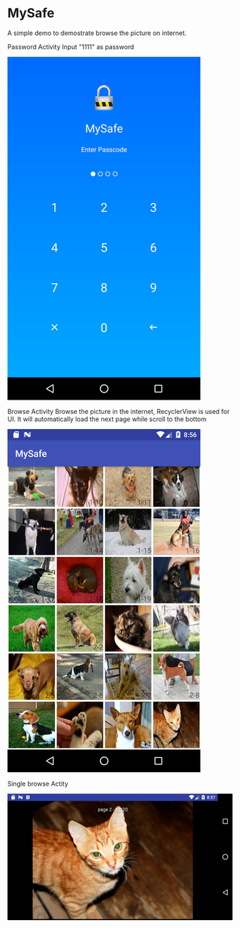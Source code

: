 # MySafe

A simple demo to demostrate browse the picture on internet.

Password Activity
Input "1111" as password


![screenshot](https://github.com/dindin0497/MySafe/blob/master/1.png)

Browse Activity
Browse the picture in the internet, RecyclerView is used for UI.
It will automatically load the next page while scroll to the bottom


![screenshot](https://github.com/dindin0497/MySafe/blob/master/2.png)

Single browse Actity 


![screenshot](https://github.com/dindin0497/MySafe/blob/master/3.png)
